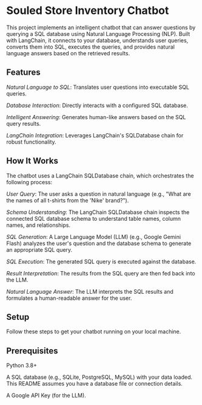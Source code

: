 # Souled Store Inventory Chatbot
This project implements an intelligent chatbot that can answer questions by querying a SQL database using Natural Language Processing (NLP). Built with LangChain, it connects to your database, understands user queries, converts them into SQL, executes the queries, and provides natural language answers based on the retrieved results.

## Features
*Natural Language to SQL*: Translates user questions into executable SQL queries.

*Database Interaction*: Directly interacts with a configured SQL database.

*Intelligent Answering*: Generates human-like answers based on the SQL query results.

*LangChain Integration*: Leverages LangChain's SQLDatabase chain for robust functionality.

## How It Works
The chatbot uses a LangChain SQLDatabase chain, which orchestrates the following process:

*User Query*: The user asks a question in natural language (e.g., "What are the names of all t-shirts from the 'Nike' brand?").

*Schema Understanding*: The LangChain SQLDatabase chain inspects the connected SQL database schema to understand table names, column names, and relationships.

*SQL Generation*: A Large Language Model (LLM) (e.g., Google Gemini Flash) analyzes the user's question and the database schema to generate an appropriate SQL query.

*SQL Execution*: The generated SQL query is executed against the database.

*Result Interpretation*: The results from the SQL query are then fed back into the LLM.

*Natural Language Answer*: The LLM interprets the SQL results and formulates a human-readable answer for the user.

## Setup
Follow these steps to get your chatbot running on your local machine.

## Prerequisites
Python 3.8+

A SQL database (e.g., SQLite, PostgreSQL, MySQL) with your data loaded. This README assumes you have a database file or connection details.

A Google API Key (for the LLM).
